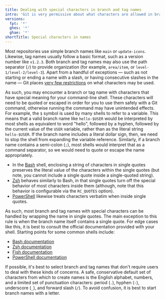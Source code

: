 ```yaml
---
title: Dealing with special characters in branch and tag names
intro: 'Git is very permissive about what characters are allowed in branch and tag names. When using Git from a command-line shell, you may need to deal with special characters by using escaping or quoting.'
versions:
  fpt: '*'
  ghes: '*'
  ghae: '*'
shortTitle: Special characters in names
---
```

Most repositories use simple branch names like `main` or `update-icons`. Likewise, tag names usually follow a basic format, such as a version number like `v1.2.3`. Both branch and tag names may also use the path separator (`/`) to provide organization (for example, `area/item`, or `level-1/level-2/level-3`). Apart from a handful of exceptions &mdash; such as not starting or ending a name with a slash, or having consecutive slashes in the name &mdash; Git places [very few restrictions](https://git-scm.com/docs/git-check-ref-format) on what characters may be used.

As such, you may encounter a branch or tag name with characters that have special meaning for your command-line shell. These characters will need to be quoted or escaped in order for you to use them safely with a Git command, otherwise running the command may have unintended effects. For example, the `$` symbol is used by many shells to refer to a variable. This means that a valid branch name like `hello-$USER` would be interpreted by most shells as equivalent to word "hello", followed by a hyphen, followed by the current value of the `USER` variable, rather than as the literal string `hello-$USER`. If the branch name includes a literal dollar sign, then, we need to stop the shell from expanding the variable reference. Similarly, if a branch name contains a semi-colon (`;`), most shells would interpret that as a command separator, so we would need to quote or escape the name appropriately.

* In the [Bash](https://www.gnu.org/software/bash/) shell, enclosing a string of characters in single quotes preserves the literal value of the characters within the single quotes (but note, you cannot include a single quote inside a single-quoted string).
* [Zsh](https://www.zsh.org/) behaves similarly to Bash, in that single quotes turn off the special behavior of most characters inside them (although, note that this behavior is configurable via the `RC_QUOTES` option).
* [PowerShell](https://microsoft.com/powershell) likewise treats characters verbatim when inside single quotes.

As such, most branch and tag names with special characters can be handled by wrapping the name in single quotes. The main exception to this rule is when the branch name itself contains a single quote. For edge cases like this, it is best to consult the official documentation provided with your shell. Starting points for some common shells include:

* [Bash documentation](https://www.gnu.org/software/bash/manual/)
* [Zsh documentation](https://zsh.sourceforge.io/Doc/)
* [Fish documentation](https://fishshell.com/docs/current/)
* [PowerShell documentation](https://docs.microsoft.com/en-gb/powershell/)

If possible, it's best to select branch and tag names that don't require users to deal with these kinds of concerns. A safe, conservative default set of characters from which to create names is the English alphabet, numbers, and a limited set of punctuation characters: period (`.`), hyphen (`-`), underscore (`_`), and forward slash (`/`). To avoid confusion, it is best to start branch names with a letter.
